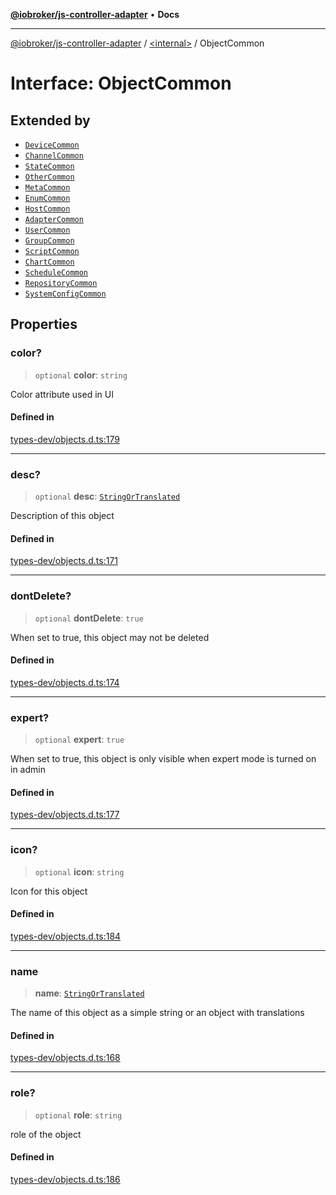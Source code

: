 [**@iobroker/js-controller-adapter**](../../README.md) • **Docs**

***

[@iobroker/js-controller-adapter](../../globals.md) / [\<internal\>](../README.md) / ObjectCommon

# Interface: ObjectCommon

## Extended by

- [`DeviceCommon`](DeviceCommon.md)
- [`ChannelCommon`](ChannelCommon.md)
- [`StateCommon`](StateCommon.md)
- [`OtherCommon`](OtherCommon.md)
- [`MetaCommon`](MetaCommon.md)
- [`EnumCommon`](EnumCommon.md)
- [`HostCommon`](HostCommon.md)
- [`AdapterCommon`](AdapterCommon.md)
- [`UserCommon`](UserCommon.md)
- [`GroupCommon`](GroupCommon.md)
- [`ScriptCommon`](ScriptCommon.md)
- [`ChartCommon`](ChartCommon.md)
- [`ScheduleCommon`](ScheduleCommon.md)
- [`RepositoryCommon`](RepositoryCommon.md)
- [`SystemConfigCommon`](SystemConfigCommon.md)

## Properties

### color?

> `optional` **color**: `string`

Color attribute used in UI

#### Defined in

[types-dev/objects.d.ts:179](https://github.com/ioBroker/ioBroker.js-controller/blob/1e3f92f91943b544535e021f5e14acf9ed5c82e5/packages/types-dev/objects.d.ts#L179)

***

### desc?

> `optional` **desc**: [`StringOrTranslated`](../type-aliases/StringOrTranslated.md)

Description of this object

#### Defined in

[types-dev/objects.d.ts:171](https://github.com/ioBroker/ioBroker.js-controller/blob/1e3f92f91943b544535e021f5e14acf9ed5c82e5/packages/types-dev/objects.d.ts#L171)

***

### dontDelete?

> `optional` **dontDelete**: `true`

When set to true, this object may not be deleted

#### Defined in

[types-dev/objects.d.ts:174](https://github.com/ioBroker/ioBroker.js-controller/blob/1e3f92f91943b544535e021f5e14acf9ed5c82e5/packages/types-dev/objects.d.ts#L174)

***

### expert?

> `optional` **expert**: `true`

When set to true, this object is only visible when expert mode is turned on in admin

#### Defined in

[types-dev/objects.d.ts:177](https://github.com/ioBroker/ioBroker.js-controller/blob/1e3f92f91943b544535e021f5e14acf9ed5c82e5/packages/types-dev/objects.d.ts#L177)

***

### icon?

> `optional` **icon**: `string`

Icon for this object

#### Defined in

[types-dev/objects.d.ts:184](https://github.com/ioBroker/ioBroker.js-controller/blob/1e3f92f91943b544535e021f5e14acf9ed5c82e5/packages/types-dev/objects.d.ts#L184)

***

### name

> **name**: [`StringOrTranslated`](../type-aliases/StringOrTranslated.md)

The name of this object as a simple string or an object with translations

#### Defined in

[types-dev/objects.d.ts:168](https://github.com/ioBroker/ioBroker.js-controller/blob/1e3f92f91943b544535e021f5e14acf9ed5c82e5/packages/types-dev/objects.d.ts#L168)

***

### role?

> `optional` **role**: `string`

role of the object

#### Defined in

[types-dev/objects.d.ts:186](https://github.com/ioBroker/ioBroker.js-controller/blob/1e3f92f91943b544535e021f5e14acf9ed5c82e5/packages/types-dev/objects.d.ts#L186)
